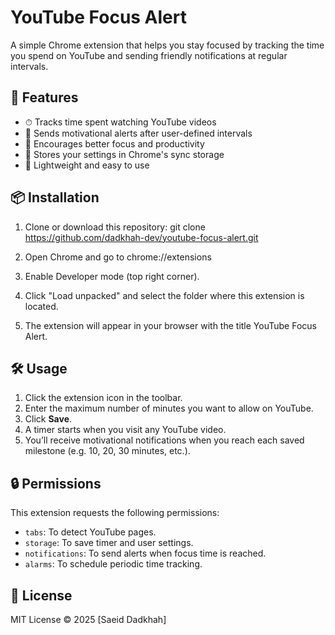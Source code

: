 # YouTube Focus Alert

A simple Chrome extension that helps you stay focused by tracking the time you spend on YouTube and sending friendly notifications at regular intervals.

## 🌟 Features

- ⏱ Tracks time spent watching YouTube videos
- 🔔 Sends motivational alerts after user-defined intervals
- 🧠 Encourages better focus and productivity
- 💾 Stores your settings in Chrome's sync storage
- 🎯 Lightweight and easy to use

## 📦 Installation

1. Clone or download this repository:
   git clone https://github.com/dadkhah-dev/youtube-focus-alert.git

2. Open Chrome and go to chrome://extensions
3. Enable Developer mode (top right corner).
4. Click "Load unpacked" and select the folder where this extension is located.
5. The extension will appear in your browser with the title YouTube Focus Alert.

## 🛠️ Usage

1. Click the extension icon in the toolbar.
2. Enter the maximum number of minutes you want to allow on YouTube.
3. Click **Save**.
4. A timer starts when you visit any YouTube video.
5. You’ll receive motivational notifications when you reach each saved milestone (e.g. 10, 20, 30 minutes, etc.).

## 🔒 Permissions

This extension requests the following permissions:

- `tabs`: To detect YouTube pages.
- `storage`: To save timer and user settings.
- `notifications`: To send alerts when focus time is reached.
- `alarms`: To schedule periodic time tracking.

## 📄 License

MIT License © 2025 [Saeid Dadkhah]